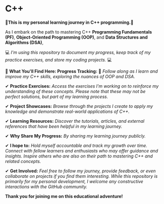 # C++
🚀**This is my personal learning journey in C++ programming.**🚀

As I embark on the path to mastering C++
**Programming Fundamentals (PF)**,
**Object-Oriented Programming (OOP)**,
and **Data Structures and Algorithms (DSA)**,

💻 *I'm using this repository to document my progress, keep track of my practice exercises, and store my coding projects.* 💻

💯 **What You'll Find Here:  Progress Tracking:**  💯
*Follow along as I learn and improve my C++ skills, exploring the nuances of OOP and DSA.*

✔ **Practice Exercises:** *Access the exercises I'm working on to reinforce my understanding of these concepts.
Please note that these may not be perfect solutions, but part of my learning process.*

✔ **Project Showcases:** *Browse through the projects I create to apply my knowledge and demonstrate real-world applications of C++.*

✔ **Learning Resources:** *Discover the tutorials, articles, and external references that have been helpful in my learning journey.*

✔ **Why Share My Progress:**  *By sharing my learning journey publicly.*

✔ **I hope to:**  *Hold myself accountable and track my growth over time. Connect with fellow learners and enthusiasts who may offer guidance and insights. Inspire others who are also on their path to mastering C++ and related concepts.*

✔ **Get Involved:** *Feel free to follow my journey, provide feedback, or even collaborate on projects if you find them interesting. While this repository is primarily for my personal development, I welcome any constructive interactions with the GitHub community.*

**Thank you for joining me on this educational adventure!**
